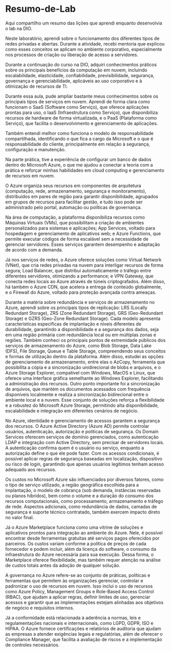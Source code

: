 # Resumo-de-Lab
Aqui compartilho um resumo das lições que aprendi enquanto desenvolvia o lab na DIO.

Neste laboratório, aprendi sobre o funcionamento dos diferentes tipos de redes privadas e abertas. Durante a atividade, recebi mentoria que explicou como esses conceitos se aplicam no ambiente corporativo, especialmente nos processos de criação ou liberação de acesso a servidores.

Durante a continuação do curso na DIO, adquiri conhecimentos práticos sobre os principais benefícios da computação em nuvem, incluindo escalabilidade, elasticidade, confiabilidade, previsibilidade, segurança, governança e gerenciabilidade, aplicáveis ao uso corporativo e à otimização de recursos de TI.

Durante essa aula, pude ampliar bastante meus conhecimentos sobre os principais tipos de serviços em nuvem. Aprendi de forma clara como funcionam o SaaS (Software como Serviço), que oferece aplicações prontas para uso, o IaaS (Infraestrutura como Serviço), que disponibiliza recursos de hardware de forma virtualizada, e o PaaS (Plataforma como Serviço), que facilita o desenvolvimento e gerenciamento de aplicações.

Também entendi melhor como funciona o modelo de responsabilidade compartilhada, identificando o que fica a cargo da Microsoft e o que é responsabilidade do cliente, principalmente em relação à segurança, configuração e manutenção.

Na parte prática, tive a experiência de configurar um banco de dados dentro do Microsoft Azure, o que me ajudou a conectar a teoria com a prática e reforçar minhas habilidades em cloud computing e gerenciamento de recursos em nuvem.


O Azure organiza seus recursos em componentes de arquitetura (computação, rede, armazenamento, segurança e monitoramento), distribuídos em pares de região para garantir disponibilidade, agrupados em grupos de recursos para facilitar gestão, e tudo isso pode ser administrado pelo portal, automação ou políticas de governança.

Na área de computação, a plataforma disponibiliza recursos como Máquinas Virtuais (VMs), que possibilitam a criação de ambientes personalizados para sistemas e aplicações; App Services, voltado para hospedagem e gerenciamento de aplicativos web; e Azure Functions, que permite executar códigos de forma escalável sem a necessidade de gerenciar servidores. Esses serviços garantem desempenho e adaptação de acordo com a demanda.

Já nos serviços de redes, o Azure oferece soluções como Virtual Network (VNet), que cria redes privadas na nuvem para interligar recursos de forma segura; Load Balancer, que distribui automaticamente o tráfego entre diferentes servidores, otimizando a performance; e VPN Gateway, que conecta redes locais ao Azure através de túneis criptografados. Além disso, há também o Azure CDN, que acelera a entrega de conteúdo globalmente, e o Firewall do Azure, voltado para proteção avançada contra ameaças.

Durante a matéria sobre redundância e serviços de armazenamento no Azure, aprendi sobre os principais tipos de replicação: LRS (Locally Redundant Storage), ZRS (Zone Redundant Storage), GRS (Geo-Redundant Storage) e GZRS (Geo-Zone Redundant Storage). Cada modelo apresenta características específicas de implantação e níveis diferentes de durabilidade, garantindo a disponibilidade e a segurança dos dados, seja em uma região primária com redundância local ou em múltiplas zonas e regiões. Também conheci os principais pontos de extremidade públicos dos serviços de armazenamento do Azure, como Blob Storage, Data Lake (DFS), File Storage, Queue e Table Storage, compreendendo seus conceitos e formas de utilização dentro da plataforma. Além disso, estudei as opções de gerenciamento de armazenamento, entre elas o AzCopy, ferramenta que possibilita a cópia e a sincronização unidirecional de blobs e arquivos, e o Azure Storage Explorer, compatível com Windows, MacOS e Linux, que oferece uma interface gráfica semelhante ao Windows Explorer, facilitando a administração dos recursos. Outro ponto importante foi a sincronização de arquivos, que mantém os documentos acessados com frequência disponíveis localmente e realiza a sincronização bidirecional entre o ambiente local e a nuvem. Esse conjunto de soluções reforça a flexibilidade e a robustez do Microsoft Azure Storage, permitindo alta disponibilidade, escalabilidade e integração em diferentes cenários de negócio.

No Azure, identidade e gerenciamento de acessos garantem a segurança dos recursos. O Azure Active Directory (Azure AD) permite controlar usuários, autenticação, autorização e políticas de segurança. Os Domain Services oferecem serviços de domínio gerenciados, como autenticação LDAP e integração com Active Directory, sem precisar de servidores locais. A autenticação confirma quem é o usuário ou serviço, enquanto a autorização define o que ele pode fazer. Com os acessos condicionais, é possível aplicar regras de segurança baseadas em localização, dispositivo ou risco de login, garantindo que apenas usuários legítimos tenham acesso adequado aos recursos.

Os custos no Microsoft Azure são influenciados por diversos fatores, como o tipo de serviço utilizado, a região geográfica escolhida para a implantação, o modelo de cobrança (sob demanda, instâncias reservadas ou planos híbridos), bem como o volume e a duração do consumo dos recursos computacionais, como processamento, armazenamento e tráfego de rede. Aspectos adicionais, como redundância de dados, camadas de segurança e suporte técnico contratado, também exercem impacto direto no valor final.

Já o Azure Marketplace funciona como uma vitrine de soluções e aplicativos prontos para integração ao ambiente do Azure. Nele, é possível encontrar desde ferramentas gratuitas até serviços pagos oferecidos por parceiros. Os custos variam conforme a política de preços de cada fornecedor e podem incluir, além da licença do software, o consumo da infraestrutura do Azure necessária para sua execução. Dessa forma, o Marketplace oferece flexibilidade, mas também requer atenção na análise de custos totais antes da adoção de qualquer solução.

A governança no Azure refere-se ao conjunto de práticas, políticas e ferramentas que permitem às organizações gerenciar, controlar e padronizar o uso de recursos em nuvem. Isso inclui o uso de recursos como Azure Policy, Management Groups e Role-Based Access Control (RBAC), que ajudam a aplicar regras, definir limites de uso, gerenciar acessos e garantir que as implementações estejam alinhadas aos objetivos de negócio e requisitos internos.

Já a conformidade está relacionada à aderência a normas, leis e regulamentações nacionais e internacionais, como LGPD, GDPR, ISO e HIPAA. O Azure fornece certificações e relatórios de auditoria que ajudam as empresas a atender exigências legais e regulatórias, além de oferecer o Compliance Manager, que facilita a avaliação de riscos e a implementação de controles necessários.
